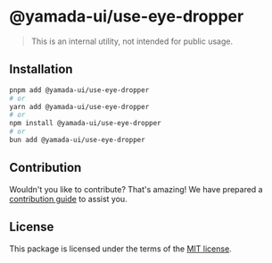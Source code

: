 # @yamada-ui/use-eye-dropper

> This is an internal utility, not intended for public usage.

## Installation

```sh
pnpm add @yamada-ui/use-eye-dropper
# or
yarn add @yamada-ui/use-eye-dropper
# or
npm install @yamada-ui/use-eye-dropper
# or
bun add @yamada-ui/use-eye-dropper
```

## Contribution

Wouldn't you like to contribute? That's amazing! We have prepared a [contribution guide](https://github.com/yamada-ui/yamada-ui/blob/main/CONTRIBUTING.md) to assist you.

## License

This package is licensed under the terms of the
[MIT license](https://github.com/yamada-ui/yamada-ui/blob/main/LICENSE).
